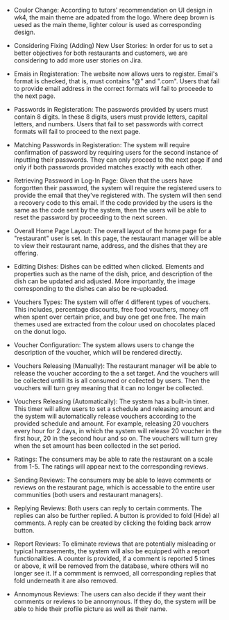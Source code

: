 - Coulor Change:
According to tutors' recommendation on UI design in wk4, the main theme are adpated from the
logo. Where deep brown is uesed as the main theme, lighter colour is used as corresponding
design.

- Considering Fixing (Adding) New User Stories:
In order for us to set a better objectives for both restaurants and customers, we are considering
to add more user stories on Jira.

- Emais in Registeration:
The website now allows uers to register. Email's format is checked, that is, must contains 
"@" and ".com". Users that fail to provide email address in the correct formats will fail
to proceede to the next page.

- Passwords in Registeration:
The passwords provided by users must contain 8 digits. In these 8 digits, users must provide
letters, capital letters, and numbers. Users that fail to set passwords with correct formats 
will fail to proceed to the next page.

- Matching Passwords in Registeration:
The system will require confirmation of password by requiring users for the second instance 
of inputting their passwords. They can only proceed to the next page if and only if both
passwords provided matches exactly with each other.

- Retrieving Password in Log-In Page:
Given that the users have forgortten their password, the system will require the registered
users to provide the email that they've registered with. The system will then send a recovery
code to this email. If the code provided by the users is the same as the code sent by the
system, then the users will be able to reset the password by proceeding to the next screen.

- Overall Home Page Layout:
The overall layout of the home page for a "restaurant" user is set. In this page, the restaurant
manager will be able to view their restaurant name, address, and the dishes that they are 
offering. 

- Editting Dishes:
Dishes can be editted when clicked. Elements and properties such as the name of the dish, price, 
and description of the dish can be updated and adjusted. More importantly, the image corresponding
to the dishes can also be re-uploaded.

- Vouchers Types:
The system will offer 4 different types of vouchers. This includes, percentage discounts, free food 
vouchers, money off when spent over certain price, and buy one get one free. The main themes used
are extracted from the colour used on chocolates placed on the donut logo.

- Voucher Configuration:
The system allows users to change the description of the voucher, which will be rendered directly.

- Vouchers Releasing (Manually):
The restaurant manager will be able to release the voucher according to the a set target. And the
vouchers will be collected untill its is all consumed or collected by users. Then the vouchers will 
turn grey meaning that it can no longer be collected.

- Vouchers Releasing (Automatically):
The system has a built-in timer. This timer will allow users to set a schedule and releasing amount
and the system will automatically release vouchers according to the provided schedule and amount. 
For example, releasing 20 vouchers every hour for 2 days, in which the system will release 20 voucher
in the first hour, 20 in the second hour and so on. The vouchers will turn grey when the set amount
has been collected in the set period.

- Ratings:
The consumers may be able to rate the restaurant on a scale from 1-5. The ratings will appear next 
to the corresponding reviews. 

- Sending Reviews:
The consumers may be able to leave comments or reviews on the restaurant page, which is accessable
to the entire user communities (both users and restaurant managers). 

- Replying Reviews:
Both users can reply to certain comments. The replies can also be further replied. A button is provided
to fold (Hide) all comments. A reply can be created by clicking the folding back arrow button.

- Report Reviews:
To eliminate reviews that are potentially misleading or typical harrasements, the system will also be
equipped with a report functionalities. A counter is provided, if a comment is reported 5 times or
above, it will be removed from the database, where others will no longer see it. If a commment is
remvoed, all corresponding replies that fold underneath it are also removed.

- Annomynous Reviews:
The users can also decide if they want their comments or reviews to be annomynous. If they do, the 
system will be able to hide their profile picture as well as their name.